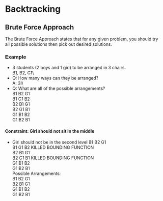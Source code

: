 # Backtracking
## Brute Force Approach
The Brute Force Approach states that for any given problem,
you should try all possible solutions then pick out desired solutions.

### Example
* 3 students (2 boys and 1 girl) to be arranged in 3 chairs.\
B1, B2, G1\
* Q: How many ways can they be arranged?\
A: 3!\
* Q: What are all of the possible arrangements?\
B1 B2 G1\
B1 G1 B2\
B2 B1 G1\
B2 G1 B1\
G1 B1 B2\
G1 B2 B1

#### Constraint: Girl should not sit in the middle
* Girl should not be in the second level
B1 B2 G1\
B1 G1 B2 KILLED BOUNDING FUNCTION\
B2 B1 G1\
B2 G1 B1 KILLED BOUNDING FUNCTION\
G1 B1 B2\
G1 B2 B1\
Possible Arrangements:\
B1 B2 G1\
B2 B1 G1\
G1 B1 B2\
G1 B2 B1




 
